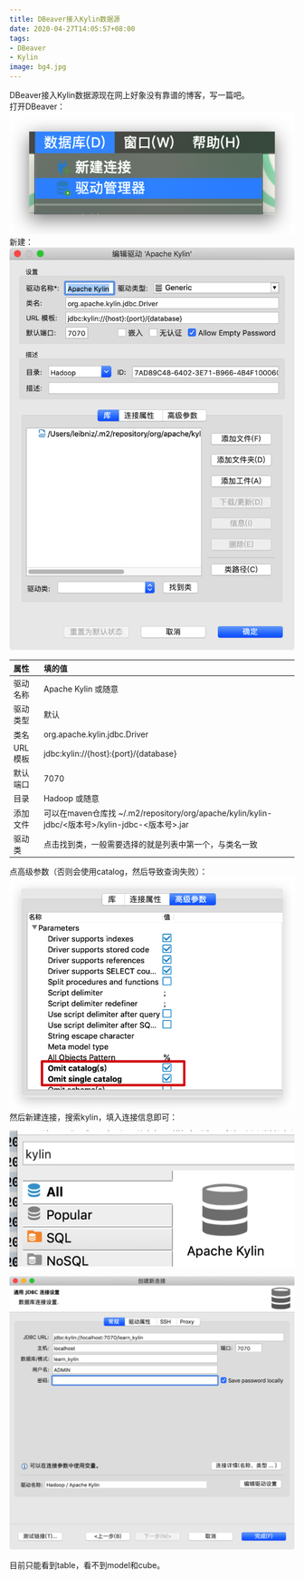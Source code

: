 ```yaml
---
title: DBeaver接入Kylin数据源
date: 2020-04-27T14:05:57+08:00
tags:
- DBeaver
- Kylin
image: bg4.jpg
---
```

DBeaver接入Kylin数据源现在网上好象没有靠谱的博客，写一篇吧。  
打开DBeaver：
![](kylin1.png)
新建：
![](kylin2.png)


 |  属性  |           填的值                                                                                      |
 | :------- | :---------------------------------------------------------------------------------------------- |
 | 驱动名称 | Apache Kylin 或随意                                                                             |
 | 驱动类型 | 默认                                                                                            |
 | 类名     | org.apache.kylin.jdbc.Driver                                                                    |
 | URL模板  | jdbc:kylin://{host}:{port}/{database}                                                           |
 | 默认端口 | 7070                                                                                            |
 | 目录     | Hadoop 或随意                                                                                   |
 | 添加文件 | 可以在maven仓库找 ~/.m2/repository/org/apache/kylin/kylin-jdbc/<版本号>/kylin-jdbc-<版本号>.jar |
 | 驱动类   | 点击找到类，一般需要选择的就是列表中第一个，与类名一致                                          |


点高级参数（否则会使用catalog，然后导致查询失败）：  
![](kylin3.png)
然后新建连接，搜索kylin，填入连接信息即可：

![](kylin4.png)

![](kylin5.png)

目前只能看到table，看不到model和cube。